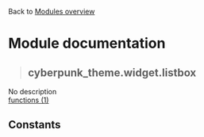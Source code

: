 Back to [Modules overview](https://github.com/pyrustic/cyberpunk-theme/blob/master/docs/modules/README.md)
  
# Module documentation
>## cyberpunk\_theme.widget.listbox
No description
<br>
[functions (1)](https://github.com/pyrustic/cyberpunk-theme/blob/master/docs/modules/content/cyberpunk_theme.widget.listbox/functions.md)


## Constants
```python

```

